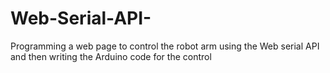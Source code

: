 # Web-Serial-API-
Programming a web page to control the robot arm using the Web serial API and then writing the Arduino code for the control
